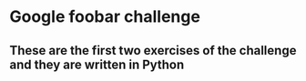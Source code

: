 # Google foobar challenge
## These are the first two exercises of the challenge and they are written in Python

